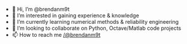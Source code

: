 - 👋 Hi, I’m @brendanm9t
- 👀 I’m interested in gaining experience & knowledge
- 🌱 I’m currently learning numerical methods & reliability engineering
- 💞️ I’m looking to collaborate on Python, Octave/Matlab code projects
- 📫 How to reach me </@brendanm9t>

<!---
brendanm9t/brendanm9t is a ✨ special ✨ repository because its `README.md` (this file) appears on your GitHub profile.
You can click the Preview link to take a look at your changes.
--->
